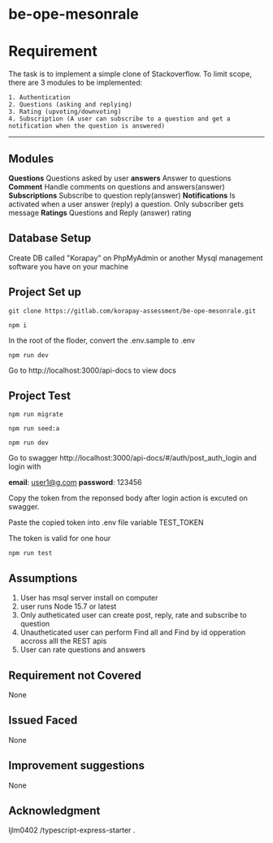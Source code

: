 # be-ope-mesonrale

# Requirement

The task is to implement a simple clone of Stackoverflow. To limit
scope, there are 3 modules to be implemented:
```
1. Authentication
2. Questions (asking and replying)
3. Rating (upvoting/downvoting)
4. Subscription (A user can subscribe to a question and get a
notification when the question is answered)
```
***


## Modules
**Questions** Questions asked by user
**answers** Answer to questions
**Comment** Handle comments on questions and answers(answer)
**Subscriptions** Subscribe to question reply(answer)
**Notifications** Is activated when a user answer (reply) a question. Only subscriber gets message
**Ratings** Questions and Reply (answer) rating

## Database Setup
Create DB called "Korapay" on PhpMyAdmin or another Mysql management software you have on your machine

## Project Set up
`git clone https://gitlab.com/korapay-assessment/be-ope-mesonrale.git`

`npm i`

 In the root of the floder, convert the .env.sample to .env 

`npm run dev`

Go to http://localhost:3000/api-docs to view docs

## Project Test
`npm run migrate`

`npm run seed:a`

`npm run dev`

 
 Go to swagger http://localhost:3000/api-docs/#/auth/post_auth_login    and login with

  **email**: user1@g.com 
  **password**: 123456

  Copy the token from the reponsed body after login action is excuted on swagger.
  
  Paste the copied token  into .env file variable TEST_TOKEN

  The token is valid for one hour

 `npm run test`

## Assumptions
1. User has msql server install on computer
2. user runs Node 15.7 or latest 
3. Only autheticated user can create post, reply, rate and subscribe to question
4. Unautheticated user can perform Find all and Find by id opperation accross alll the REST apis
5. User can rate questions and answers 

## Requirement not Covered
None

## Issued Faced
None

## Improvement suggestions
None


## Acknowledgment
 ljlm0402 /typescript-express-starter .



